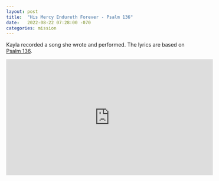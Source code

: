 ```yaml
---
layout: post
title:  "His Mercy Endureth Forever - Psalm 136"
date:   2022-08-22 07:28:00 -070
categories: mission
---
```

Kayla recorded a song she wrote and performed. The lyrics are based on [Psalm 136](https://www.churchofjesuschrist.org/study/scriptures/ot/ps/136?lang=eng).
<iframe width="560" height="315" src="https://www.youtube.com/embed/sg2silWvSXs" title="YouTube video player" frameborder="0" allow="accelerometer; autoplay; clipboard-write; encrypted-media; gyroscope; picture-in-picture" allowfullscreen></iframe>
